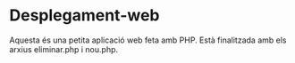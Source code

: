 # Desplegament-web
Aquesta és una petita aplicació web feta amb PHP.
Està finalitzada amb els arxius eliminar.php i nou.php.
